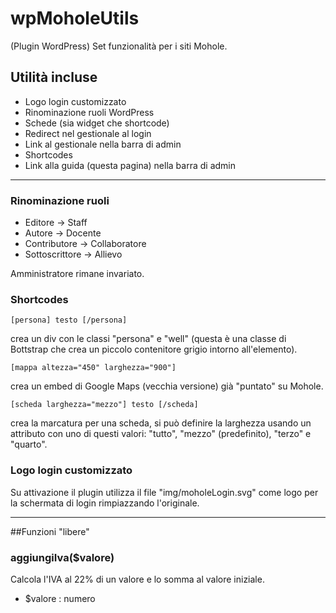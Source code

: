 wpMoholeUtils
=============

(Plugin WordPress) Set funzionalità per i siti Mohole.

## Utilità incluse

* Logo login customizzato
* Rinominazione ruoli WordPress
* Schede (sia widget che shortcode)
* Redirect nel gestionale al login
* Link al gestionale nella barra di admin
* Shortcodes
* Link alla guida (questa pagina) nella barra di admin

***

### Rinominazione ruoli
* Editore -> Staff
* Autore -> Docente
* Contributore -> Collaboratore
* Sottoscrittore -> Allievo

Amministratore rimane invariato.

### Shortcodes
	[persona] testo [/persona]	
crea un div con le classi "persona" e "well" (questa è una classe di Bottstrap che crea un piccolo contenitore grigio intorno all'elemento).

	[mappa altezza="450" larghezza="900"]
crea un embed di Google Maps (vecchia versione) già "puntato" su Mohole.

	[scheda larghezza="mezzo"] testo [/scheda]
crea la marcatura per una scheda, si può definire la larghezza usando un attributo con uno di questi valori: "tutto", "mezzo" (predefinito), "terzo" e "quarto".

### Logo login customizzato
Su attivazione il plugin utilizza il file "img/moholeLogin.svg" come logo per la schermata di login rimpiazzando l'originale.

***

##Funzioni "libere"

### aggiungiIva($valore)
Calcola l'IVA al 22% di un valore e lo somma al valore iniziale.

* $valore : numero
